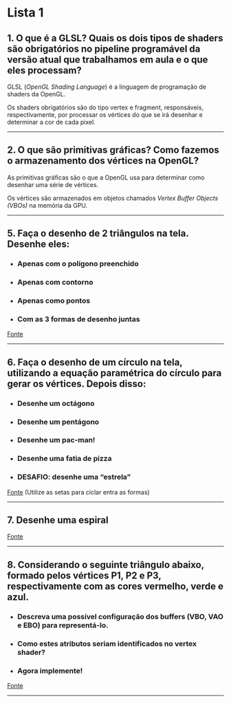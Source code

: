 # Lista 1

## 1. O que é a GLSL? Quais os dois tipos de shaders são obrigatórios no pipeline programável da versão atual que trabalhamos em aula e o que eles processam?

GLSL (*OpenGL Shading Language*) é a linguagem de programação de shaders da OpenGL.

Os shaders obrigatórios são do tipo vertex e fragment, responsáveis, respectivamente, por processar os vértices do que se irá desenhar e determinar a cor de cada pixel.

---

## 2. O que são primitivas gráficas? Como fazemos o armazenamento dos vértices na OpenGL?

As primitivas gráficas são o que a OpenGL usa para determinar como desenhar uma série de vértices.

Os vértices são armazenados em objetos chamados *Vertex Buffer Objects (VBOs)* na memória da GPU.

---

<!-- ## 3. Explique o que é VBO, VAO e EBO, e como se relacionam (se achar mais fácil, pode fazer um gráfico representando a relação entre eles).

VBO (Vertex Buffer Object) é onde são armazenadas informações como as coordenadas de vértices e suas cores.

EBO

--- -->

## 5. Faça o desenho de 2 triângulos na tela. Desenhe eles:
- ### Apenas com o polígono preenchido
- ### Apenas com contorno
- ### Apenas como pontos
- ### Com as 3 formas de desenho juntas

[Fonte](src/cinco.cpp)

---

## 6. Faça o desenho de um círculo na tela, utilizando a equação paramétrica do círculo para gerar os vértices. Depois disso:
- ### Desenhe um octágono
- ### Desenhe um pentágono
- ### Desenhe um pac-man!
- ### Desenhe uma fatia de pizza
- ### DESAFIO: desenhe uma “estrela”

[Fonte](src/seis.cpp) (Utilize as setas para ciclar entra as formas)

---

## 7. Desenhe uma espiral

[Fonte](src/sete.cpp)

---

## 8. Considerando o seguinte triângulo abaixo, formado pelos vértices P1, P2 e P3, respectivamente com as cores vermelho, verde e azul.
- ### Descreva uma possível configuração dos buffers (VBO, VAO e EBO) para representá-lo.
- ### Como estes atributos seriam identificados no vertex shader?
- ### Agora implemente!

[Fonte](src/oito.cpp)

---

<!-- ## 9. Faça um desenho em um papel quadriculado (pode ser no computador mesmo) e reproduza-o utilizando primitivas em OpenGL. Neste exercício você poderá criar mais de um VAO e fazer mais de uma chamada de desenho para poder utilizar primitivas diferentes, se necessário.

--- -->